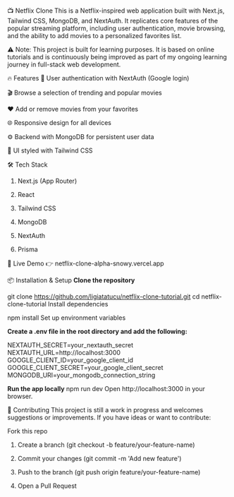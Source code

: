 📺 Netflix Clone
This is a Netflix-inspired web application built with Next.js, Tailwind CSS, MongoDB, and NextAuth. It replicates core features of the popular streaming platform, including user authentication, movie browsing, and the ability to add movies to a personalized favorites list.

⚠️ Note: This project is built for learning purposes. It is based on online tutorials and is continuously being improved as part of my ongoing learning journey in full-stack web development.

🔥 Features
🔐 User authentication with NextAuth (Google login)

🎬 Browse a selection of trending and popular movies

❤️ Add or remove movies from your favorites

🌐 Responsive design for all devices

⚙️ Backend with MongoDB for persistent user data

🎨 UI styled with Tailwind CSS

🛠️ Tech Stack
1) Next.js (App Router)

2) React

3) Tailwind CSS

4) MongoDB

5) NextAuth

6) Prisma

🚀 Live Demo
👉 netflix-clone-alpha-snowy.vercel.app

📦 Installation & Setup
**Clone the repository**

  git clone https://github.com/ligiatatucu/netflix-clone-tutorial.git
  cd netflix-clone-tutorial
  Install dependencies

  npm install
  Set up environment variables

**Create a .env file in the root directory and add the following:**


  NEXTAUTH_SECRET=your_nextauth_secret
  NEXTAUTH_URL=http://localhost:3000
  GOOGLE_CLIENT_ID=your_google_client_id
  GOOGLE_CLIENT_SECRET=your_google_client_secret
  MONGODB_URI=your_mongodb_connection_string
  
**Run the app locally**
  npm run dev
  Open http://localhost:3000 in your browser.
  
🤝 Contributing
This project is still a work in progress and welcomes suggestions or improvements. If you have ideas or want to contribute:

Fork this repo

1) Create a branch (git checkout -b feature/your-feature-name)

2) Commit your changes (git commit -m 'Add new feature')

3) Push to the branch (git push origin feature/your-feature-name)

4) Open a Pull Request

